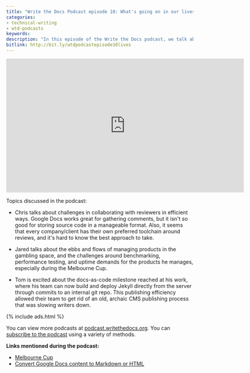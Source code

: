 ```yaml
---
title: "Write the Docs Podcast episode 10: What's going on in our lives as documentarians and product owners"
categories:
- technical-writing
- wtd-podcasts
keywords:
description: "In this episode of the Write the Docs podcast, we talk about what's going on in our lives as documentarians and product owners. We don't have special guests during this episode. Instead, we discuss challenges we're facing and any interesting aspects of our documentation lives."
bitlink: http://bit.ly/wtdpodcastepisode10lives
---
```


<iframe width="640" height="360" src="https://www.youtube.com/embed/gc6W1ZPvNOk" frameborder="0" allowfullscreen=""></iframe>

Topics discussed in the podcast:

* Chris talks about challenges in collaborating with reviewers in efficient ways. Google Docs works great for gathering comments, but it isn't so good for storing source code in a manageable format. Also, it seems that every company/client has their own preferred toolchain around reviews, and it's hard to know the best approach to take.

* Jared talks about the ebbs and flows of managing products in the gambling space, and the challenges around benchmarking, performance testing, and uptime demands for the products he manages, especially during the Melbourne Cup.

* Tom is excited about the docs-as-code milestone reached at his work, where his team can now build and deploy Jekyll directly from the server through commits to an internal git repo. This publishing efficiency allowed their team to get rid of an old, archaic CMS publishing process that was slowing writers down.

{% include ads.html %}

You can view more podcasts at [podcast.writethedocs.org](http://podcast.writethedocs.org/). You can [subscribe to the podcast](http://podcast.writethedocs.org/how-to-subscribe/) using a variety of methods.

**Links mentioned during the podcast:**

* [Melbourne Cup](https://en.wikipedia.org/wiki/Melbourne_Cup)
* [Convert Google Docs content to Markdown or HTML](https://idratherbewriting.com/2017/09/22/convert-google-docs-to-markdown/)
